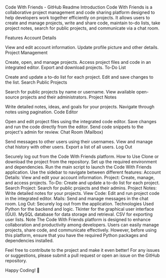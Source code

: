 Code With Friends - GitHub Readme
Introduction
Code With Friends is a collaborative project management and code sharing platform designed to help developers work together efficiently on projects. It allows users to create and manage projects, write and share code, maintain to-do lists, take project notes, search for public projects, and communicate via a chat room.

Features
Account Details

View and edit account information.
Update profile picture and other details.
Project Management

Create, open, and manage projects.
Access project files and code in an integrated editor.
Export and download projects.
To-Do List

Create and update a to-do list for each project.
Edit and save changes to the list.
Search Public Projects

Search for public projects by name or username.
View available open-source projects and their administrators.
Project Notes

Write detailed notes, ideas, and goals for your projects.
Navigate through notes using pagination.
Code Editor

Open and edit project files using the integrated code editor.
Save changes and run the code directly from the editor.
Send code snippets to the project's admin for review.
Chat Room (Mailbox)

Send messages to other users using their usernames.
View and manage chat history with other users.
Export a list of all users.
Log Out

Securely log out from the Code With Friends platform.
How to Use
Clone or download the project from the repository.
Set up the required environment and dependencies.
Run the main script to launch the Code With Friends application.
Use the sidebar to navigate between different features:
Account Details: View and edit your account information.
Project: Create, manage, and access projects.
To-Do: Create and update a to-do list for each project.
Search Project: Search for public projects and their admins.
Project Notes: Write detailed notes for your projects.
View Code: Edit and run project code in the integrated editor.
Mails: Send and manage messages in the chat room.
Log Out: Securely log out from the application.
Technologies Used
Python for the backend and logic.
Tkinter for the graphical user interface (GUI).
MySQL database for data storage and retrieval.
CSV for exporting user lists.
Note
The Code With Friends platform is designed to enhance collaboration and productivity among developers. Users can easily manage projects, share code, and communicate effectively. However, before using this platform, ensure that you have the required Python packages and dependencies installed.

Feel free to contribute to the project and make it even better! For any issues or suggestions, please submit a pull request or open an issue on the GitHub repository.

Happy Coding! 🚀
